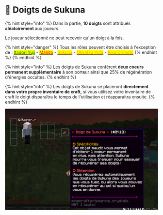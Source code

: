 # 👹 Doigts de Sukuna



{% hint style="info" %}
Dans la partie, **10 doigts** sont attribués **aléatoirement** aux joueurs.

Le joueur sélectionné ne peut recevoir qu'un doigt à la fois.&#x20;

&#x20;

{% hint style="danger" %}
Tous les rôles peuvent être choisis à l'exception de :  [<mark style="color:green;">Itadori Yuji</mark>](../roles/exorcistes/itadori-yuji.md) - [<mark style="color:red;">Mahito</mark>](../roles/fleaux/mahito.md) - [<mark style="color:orange;">Sukuna</mark>](../roles/solitaires/sukuna.md) - [<mark style="color:orange;">Okkotsu Yuta</mark>](../roles/yuta-and-rika/okkotsu-yuta.md) - [<mark style="color:orange;">Rika Orimoto</mark>](../roles/yuta-and-rika/rika-orimoto.md)
{% endhint %}
{% endhint %}

{% hint style="info" %}
Les doigts de Sukuna confèrent **deux coeurs permanent supplémentaire** à son porteur ainsi que 25% de régénération d'énergies occultes.
{% endhint %}

{% hint style="info" %}
Les doigts de Sukuna se placeront **directement dans votre propre inventaire de craft,** si vous utilisez votre inventaire de craft le doigt disparaîtra le temps de l'utilisation et réapparaitra ensuite.
{% endhint %}

![Doigt de Sukuna](<../../.gitbook/assets/Doigt final (1).png>)
